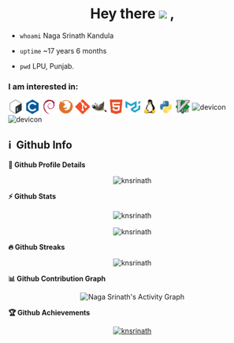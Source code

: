 <h1 align="center">
  Hey there <img src="https://media.giphy.com/media/hvRJCLFzcasrR4ia7z/giphy.gif" width="28"> ,
   <!-- I'm <a href="">Naga Srinath</a>!  -->
</h1>

<!--<p align="center"><img src="hello-world.gif"></p>-->

- `whoami`  Naga Srinath Kandula

- `uptime`  ~17 years 6 months

- `pwd`	LPU, Punjab.



<h3 align="left">I am interested in:</h3>
<p align="left">
		<img align="center" src="https://raw.githubusercontent.com/devicons/devicon/master/icons/bash/bash-original.svg" alt="devicon" height="30" width="30" />
		<img align="center" src="https://raw.githubusercontent.com/devicons/devicon/master/icons/c/c-plain.svg" alt="devicon" height="30" width="30" />
		<img align="center" src="https://raw.githubusercontent.com/devicons/devicon/master/icons/debian/debian-plain.svg" alt="devicon" height="30" width="30" />
		<img align="center" src="https://raw.githubusercontent.com/devicons/devicon/master/icons/firefox/firefox-plain.svg" alt="devicon" height="30" width="30" />
		<img align="center" src="https://raw.githubusercontent.com/devicons/devicon/master/icons/git/git-plain.svg" alt="devicon" height="30" width="30" />
		<img align="center" src="https://raw.githubusercontent.com/devicons/devicon/master/icons/gimp/gimp-original.svg" alt="devicon" height="30" width="30" />
		<img align="center" src="https://raw.githubusercontent.com/devicons/devicon/master/icons/html5/html5-plain.svg" alt="devicon" height="30" width="30" />
		<img align="center" src="https://raw.githubusercontent.com/devicons/devicon/master/icons/materialui/materialui-plain.svg" alt="devicon" height="30" width="30"/>
		<img align="center" src="https://raw.githubusercontent.com/devicons/devicon/master/icons/linux/linux-original.svg" alt="devicon" height="30" width="30" />
		<img align="center" src="https://raw.githubusercontent.com/devicons/devicon/master/icons/python/python-original.svg" alt="devicon" height="30" width="30" />
		<img align="center" src="https://raw.githubusercontent.com/devicons/devicon/master/icons/vim/vim-original.svg" alt="devicon" height="30" width="30" />
		<img align="center" src="https://upload.wikimedia.org/wikipedia/commons/a/a5/Archlinux-icon-crystal-64.svg" alt="devicon" height="30" width="30" />
		<img align="center" src="https://upload.wikimedia.org/wikipedia/commons/1/1a/Suckless_logo.svg" alt="devicon" height="30" width="30" />

<h2>ℹ️ &nbsp;Github Info</h2>
	
  <summary><b>🔎 Github Profile Details</b></summary>
<p align="center"><img height="180em" src="https://github-profile-summary-cards.vercel.app/api/cards/profile-details?username=knsrinath&theme=github_dark" alt="knsrinath" align = "center"/></p>

  <summary><b>⚡ Github Stats</b></summary>
<p align="center"><img height="180em" src="https://github-readme-stats.vercel.app/api?username=knsrinath&hide_border=true&count_private=true&show_icons=true&theme=radical" alt="knsrinath" align = "center"/></p>
<p align="center"><img height="180em" src="https://github-readme-stats.vercel.app/api/top-langs?username=knsrinath&show_icons=true&locale=en&layout=compact&hide_border=true&theme=radical" alt="knsrinath" align = "center"/></p>

 <summary><b>🔥 Github Streaks</b></summary>
 
<p align="center"><img src="https://github-readme-streak-stats.herokuapp.com/?user=knsrinath&theme=black-ice&hide_border=true&stroke=0000&background=0D1117&ring=e05397&fire=e05397&currStreakLabel=e05397" alt="knsrinath" /></p>

<summary><b>📊 Github Contribution Graph</b></summary>

<p align="center"<a href="#"><img alt="Naga Srinath's Activity Graph" src="https://activity-graph.herokuapp.com/graph?username=knsrinath&bg_color=0D1117&color=e05397&line=e05397&point=FFFFFF&hide_border=true&" /></a></p>
<!-- </details>
<details>    -->
 <summary><b>🏆 Github Achievements</b></summary>
 
<p align="center"> <a href="https://github.com/knsrinath"><img src="https://github-profile-trophy.vercel.app/?username=knsrinath&margin-w=5&theme=radical" alt="knsrinath" /></a> </p>

<br>
